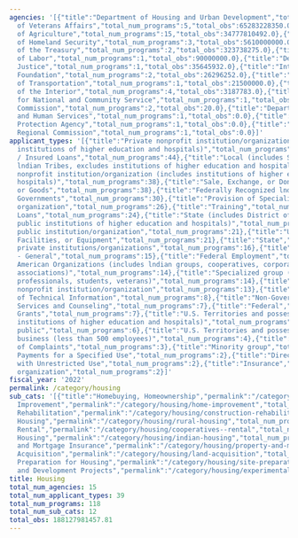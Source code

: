 ```yaml
---
agencies: '[{"title":"Department of Housing and Urban Development","total_num_programs":78,"total_obs":81955521021.81},{"title":"Department
  of Veterans Affairs","total_num_programs":5,"total_obs":65283228350.0},{"title":"Department
  of Agriculture","total_num_programs":15,"total_obs":34777810492.0},{"title":"Department
  of Homeland Security","total_num_programs":3,"total_obs":5610000000.0},{"title":"Department
  of the Treasury","total_num_programs":2,"total_obs":323738275.0},{"title":"Department
  of Labor","total_num_programs":1,"total_obs":90000000.0},{"title":"Department of
  Justice","total_num_programs":1,"total_obs":35645932.0},{"title":"Inter-American
  Foundation","total_num_programs":2,"total_obs":26296252.0},{"title":"Department
  of Transportation","total_num_programs":1,"total_obs":21500000.0},{"title":"Department
  of the Interior","total_num_programs":4,"total_obs":3187783.0},{"title":"Corporation
  for National and Community Service","total_num_programs":1,"total_obs":1053332.0},{"title":"Denali
  Commission","total_num_programs":2,"total_obs":20.0},{"title":"Department of Health
  and Human Services","total_num_programs":1,"total_obs":0.0},{"title":"Environmental
  Protection Agency","total_num_programs":1,"total_obs":0.0},{"title":"Southeast Crescent
  Regional Commission","total_num_programs":1,"total_obs":0.0}]'
applicant_types: '[{"title":"Private nonprofit institution/organization (includes
  institutions of higher education and hospitals)","total_num_programs":49},{"title":"Guaranteed
  / Insured Loans","total_num_programs":44},{"title":"Local (includes State-designated
  lndian Tribes, excludes institutions of higher education and hospitals","total_num_programs":44},{"title":"Public
  nonprofit institution/organization (includes institutions of higher education and
  hospitals)","total_num_programs":38},{"title":"Sale, Exchange, or Donation of Property
  or Goods","total_num_programs":38},{"title":"Federally Recognized lndian Tribal
  Governments","total_num_programs":30},{"title":"Provision of Specialized Services","total_num_programs":30},{"title":"Individual/Family","total_num_programs":26},{"title":"Profit
  organization","total_num_programs":26},{"title":"Training","total_num_programs":26},{"title":"Direct
  Loans","total_num_programs":24},{"title":"State (includes District of Columbia,
  public institutions of higher education and hospitals)","total_num_programs":24},{"title":"Other
  public institution/organization","total_num_programs":21},{"title":"Use of Property,
  Facilities, or Equipment","total_num_programs":21},{"title":"State","total_num_programs":20},{"title":"Other
  private institutions/organizations","total_num_programs":16},{"title":"Formula Grants","total_num_programs":15},{"title":"Government
  - General","total_num_programs":15},{"title":"Federal Employment","total_num_programs":14},{"title":"Native
  American Organizations (includes lndian groups, cooperatives, corporations, partnerships,
  associations)","total_num_programs":14},{"title":"Specialized group (e.g. health
  professionals, students, veterans)","total_num_programs":14},{"title":"Quasi-public
  nonprofit institution/organization","total_num_programs":13},{"title":"Dissemination
  of Technical Information","total_num_programs":8},{"title":"Non-Government - General","total_num_programs":8},{"title":"Advisory
  Services and Counseling","total_num_programs":7},{"title":"Federal","total_num_programs":7},{"title":"Project
  Grants","total_num_programs":7},{"title":"U.S. Territories and possessions (includes
  institutions of higher education and hospitals)","total_num_programs":7},{"title":"Anyone/general
  public","total_num_programs":6},{"title":"U.S. Territories and possessions","total_num_programs":5},{"title":"Small
  business (less than 500 employees)","total_num_programs":4},{"title":"Investigation
  of Complaints","total_num_programs":3},{"title":"Minority group","total_num_programs":3},{"title":"Direct
  Payments for a Specified Use","total_num_programs":2},{"title":"Direct Payments
  with Unrestricted Use","total_num_programs":2},{"title":"Insurance","total_num_programs":2},{"title":"Interstate","total_num_programs":2},{"title":"Intrastate","total_num_programs":2},{"title":"Sponsored
  organization","total_num_programs":2}]'
fiscal_year: '2022'
permalink: /category/housing
sub_cats: '[{"title":"Homebuying, Homeownership","permalink":"/category/housing/homebuying--homeownership","total_num_programs":36,"total_obs":140810497081.0},{"title":"Home
  Improvement","permalink":"/category/housing/home-improvement","total_num_programs":34,"total_obs":122262832978.0},{"title":"Construction
  Rehabilitation","permalink":"/category/housing/construction-rehabilitation","total_num_programs":38,"total_obs":67680056892.0},{"title":"Multifamily","permalink":"/category/housing/multifamily","total_num_programs":37,"total_obs":47153170578.0},{"title":"Rural
  Housing","permalink":"/category/housing/rural-housing","total_num_programs":27,"total_obs":34676878850.0},{"title":"Cooperatives,
  Rental","permalink":"/category/housing/cooperatives--rental","total_num_programs":29,"total_obs":27274721710.0},{"title":"Indian
  Housing","permalink":"/category/housing/indian-housing","total_num_programs":18,"total_obs":6794580587.0},{"title":"Property
  and Mortgage Insurance","permalink":"/category/housing/property-and-mortgage-insurance","total_num_programs":14,"total_obs":6668557559.0},{"title":"Land
  Acquisition","permalink":"/category/housing/land-acquisition","total_num_programs":12,"total_obs":6156425705.0},{"title":"Site
  Preparation for Housing","permalink":"/category/housing/site-preparation-for-housing","total_num_programs":14,"total_obs":6156425705.0},{"title":"Planning","permalink":"/category/housing/planning","total_num_programs":23,"total_obs":5803788349.81},{"title":"Experimental
  and Development Projects","permalink":"/category/housing/experimental-and-development-projects","total_num_programs":16,"total_obs":4496116326.0}]'
title: Housing
total_num_agencies: 15
total_num_applicant_types: 39
total_num_programs: 118
total_num_sub_cats: 12
total_obs: 188127981457.81
---
```

